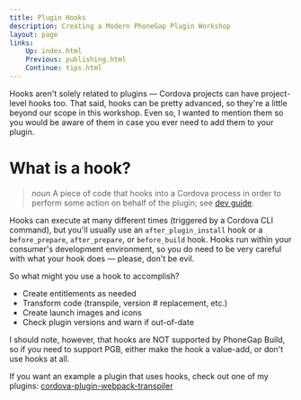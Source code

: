 ```yaml
---
title: Plugin Hooks
description: Creating a Modern PhoneGap Plugin Workshop
layout: page
links:
    Up: index.html
    Previous: publishing.html
    Continue: tips.html
---
```


Hooks aren't solely related to plugins &mdash; Cordova projects can have project-level hooks too. That said, hooks can be pretty advanced, so they're a little beyond our scope in this workshop. Even so, I wanted to mention them so you would be aware of them in case you ever need to add them to your plugin.

# What is a hook?

> *noun* A piece of code that hooks into a Cordova process in order to perform some action on behalf of the plugin; see [dev guide](https://cordova.apache.org/docs/en/latest/guide/appdev/hooks/).

Hooks can execute at many different times (triggered by a Cordova CLI command), but you'll usually use an `after_plugin_install` hook or a `before_prepare`, `after_prepare`, or `before_build` hook. Hooks run within your consumer's development environment, so you do need to be very careful with what your hook does &mdash; please, don't be evil.

So what might you use a hook to accomplish?

* Create entitlements as needed
* Transform code (transpile, version # replacement, etc.)
* Create launch images and icons
* Check plugin versions and warn if out-of-date

I should note, however, that hooks are NOT supported by PhoneGap Build, so if you need to support PGB, either make the hook a value-add, or don't use hooks at all.

If you want an example a plugin that uses hooks, check out one of my plugins: [cordova-plugin-webpack-transpiler](https://github.com/kerrishotts/cordova-plugin-webpack-transpiler)
